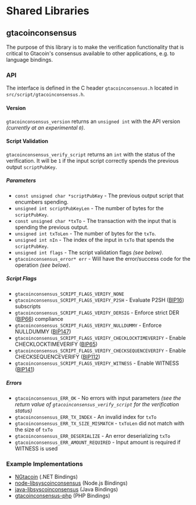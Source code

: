 Shared Libraries
================

## gtacoinconsensus

The purpose of this library is to make the verification functionality that is critical to Gtacoin's consensus available to other applications, e.g. to language bindings.

### API

The interface is defined in the C header `gtacoinconsensus.h` located in  `src/script/gtacoinconsensus.h`.

#### Version

`gtacoinconsensus_version` returns an `unsigned int` with the API version *(currently at an experimental `0`)*.

#### Script Validation

`gtacoinconsensus_verify_script` returns an `int` with the status of the verification. It will be `1` if the input script correctly spends the previous output `scriptPubKey`.

##### Parameters
- `const unsigned char *scriptPubKey` - The previous output script that encumbers spending.
- `unsigned int scriptPubKeyLen` - The number of bytes for the `scriptPubKey`.
- `const unsigned char *txTo` - The transaction with the input that is spending the previous output.
- `unsigned int txToLen` - The number of bytes for the `txTo`.
- `unsigned int nIn` - The index of the input in `txTo` that spends the `scriptPubKey`.
- `unsigned int flags` - The script validation flags *(see below)*.
- `gtacoinconsensus_error* err` - Will have the error/success code for the operation *(see below)*.

##### Script Flags
- `gtacoinconsensus_SCRIPT_FLAGS_VERIFY_NONE`
- `gtacoinconsensus_SCRIPT_FLAGS_VERIFY_P2SH` - Evaluate P2SH ([BIP16](https://github.com/gtacoin/bips/blob/master/bip-0016.mediawiki)) subscripts
- `gtacoinconsensus_SCRIPT_FLAGS_VERIFY_DERSIG` - Enforce strict DER ([BIP66](https://github.com/gtacoin/bips/blob/master/bip-0066.mediawiki)) compliance
- `gtacoinconsensus_SCRIPT_FLAGS_VERIFY_NULLDUMMY` - Enforce NULLDUMMY ([BIP147](https://github.com/gtacoin/bips/blob/master/bip-0147.mediawiki))
- `gtacoinconsensus_SCRIPT_FLAGS_VERIFY_CHECKLOCKTIMEVERIFY` - Enable CHECKLOCKTIMEVERIFY ([BIP65](https://github.com/gtacoin/bips/blob/master/bip-0065.mediawiki))
- `gtacoinconsensus_SCRIPT_FLAGS_VERIFY_CHECKSEQUENCEVERIFY` - Enable CHECKSEQUENCEVERIFY ([BIP112](https://github.com/gtacoin/bips/blob/master/bip-0112.mediawiki))
- `gtacoinconsensus_SCRIPT_FLAGS_VERIFY_WITNESS` - Enable WITNESS ([BIP141](https://github.com/gtacoin/bips/blob/master/bip-0141.mediawiki))

##### Errors
- `gtacoinconsensus_ERR_OK` - No errors with input parameters *(see the return value of `gtacoinconsensus_verify_script` for the verification status)*
- `gtacoinconsensus_ERR_TX_INDEX` - An invalid index for `txTo`
- `gtacoinconsensus_ERR_TX_SIZE_MISMATCH` - `txToLen` did not match with the size of `txTo`
- `gtacoinconsensus_ERR_DESERIALIZE` - An error deserializing `txTo`
- `gtacoinconsensus_ERR_AMOUNT_REQUIRED` - Input amount is required if WITNESS is used

### Example Implementations
- [NGtacoin](https://github.com/NicolasDorier/NGtacoin/blob/master/NGtacoin/Script.cs#L814) (.NET Bindings)
- [node-libsyscoinconsensus](https://github.com/bitpay/node-libsyscoinconsensus) (Node.js Bindings)
- [java-libsyscoinconsensus](https://github.com/dexX7/java-libsyscoinconsensus) (Java Bindings)
- [gtacoinconsensus-php](https://github.com/Bit-Wasp/gtacoinconsensus-php) (PHP Bindings)
